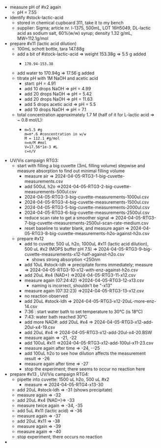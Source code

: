 - measure pH of #x2 again
	- pH = 7.55
- identify #stock-lactic-acid
	- stored in chemical cupboard 311, take it to my bench
	- supplier: Sigma; article nr. l-1375, 500mL, LOT 16H5049, DL-lactic acid as sodium salt, 60%(w/w) syrup; density 1.32 g/mL, MW=112.1g/mol
- prepare #x11 (lactic acid dilution)
	- 100mL schott bottle, tara 147.88g
	- add a bit of #stock-lactic-acid => weight 153.38g => 5.5 g added
		- ```calc
		  170.94-153.38
		  ```
	- add water to 170.94g => 17.56 g added
	- titrate pH with 1M NaOH and acetic acid
		- start: pH = 4.91
		- add 10 drops NaOH => pH = 4.99
		- add 20 drops NaOH => pH = 5.42
		- add 20 drops NaOH => pH = 11.63
		- add 5 drops acetic acid => pH = 5.5
		- add 10 drops NaOH => pH = 7.1
	- total concentration approximately 1.7 M (half of it for L-lactic acid => ~ 0.8 mol/L):
		- ```calc
		  m=5.5 #g
		  m=m*.6 #concentration in w/w
		  M = 112.1 #g/mol
		  n=m/M #mol
		  V=17.56*1e-3 #L
		  c=n/V
		  
		  ```
- UV/Vis campaign RTG3:
	- start with filling a big cuvette (3mL filling volume) stepwise and measure absorption to find out minimal filling volume
		- measure air => 2024-04-05-RTG3-1-big-cuvette-measurements.csv
		- add 500uL h2o =>2024-04-05-RTG3-2-big-cuvette-measurements-500ul.csv
		- 2024-04-05-RTG3-3-big-cuvette-measurements-1000ul.csv
		- 2024-04-05-RTG3-4-big-cuvette-measurements-1500ul.csv
		- 2024-04-05-RTG3-5-big-cuvette-measurements-2000ul.csv
		- 2024-04-05-RTG3-6-big-cuvette-measurements-2500ul.csv
		- reduce scan rate to get a smoother signal => 2024-04-05-RTG3-7-big-cuvette-measurements-2500ul-scan-rate-medium.csv
		- reset baseline to water blank, and measure again => 2024-04-05-RTG3-8-big-cuvette-measurements-h2o-against-h2o.csv
	- prepare #x12
		- add to cuvette: 500 uL h2o, 1000uL #x11 (lactic acid dilution), 500 uL #x2 (MOPS buffer pH 7.5) => 2024-04-05-RTG3-9-big-cuvette-measurements-x12-half-against-h2o.csv
			- shows strong absorption <250nm
		- add 10uL #stock-ldh => precipitate forms immediately; measure => 2024-04-05-RTG3-10-x12-with-enz-against-h2o.csv
		- add 20uL #x4 (NAD+) =>2024-04-05-RTG3-11-x12.csv
		- measure again (07:24:42) =>2024-04-05-RTG3-12-x13.csv
			- naming is incorrect, shouldn't be "-x13"
		- measure again (07:32:23) =>2024-04-05-RTG3-13-x12.csv
		- no reaction observed
		- add 20uL #stock-ldh => 2024-04-05-RTG3-x12-20uL-more-enz-14.csv
		- 7:36 : start water bath to set temperature to 30°C (is 18°C)
		- 7:43: water bath reached 30°C
		- add more NAD#: add 20uL #x4 => 2024-04-05-RTG3-x12-add-20ul-x4-19.csv
		- add 20uL #x4 => 2024-04-05-RTG3-x12-add-20ul-x4-20.BSW
		- measure again => -21, -22
		- add 100uL #x11 =>2024-04-05-RTG3-x12-add-100ul-x11-23.csv
		- measure again after time => -24, --25
		- add 100uL h2o to see how dilution affects the measurement result => -26
		- measure again after time => -27
		- stop the experiment; there seems to occur no reaction here
- prepare #x13 , UV/Vis campaign RTG4:
	- pipette into cuvette: 1500 uL h2o, 500 uL #x2
		- measure => 2024-04-05-RTG4-x13-30
	- add 20uL #stock-ldh => -31 (shows precipitate)
	- measure again => -32
	- add 20uL #x4 (NAD+)=> -33
	- measure twice again => -34, -35
	- add 5uL #x11 (lactic acid) => -36
	- measure again => -37
	- add 20uL #x11 => -38
	- measure again => -39
	- measure again => -40
	- stop experiment; there occurs no reaction
-